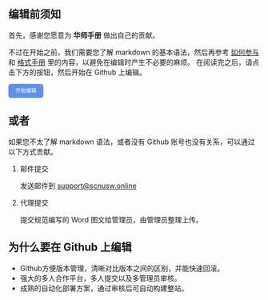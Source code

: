 ## 编辑前须知

首先，感谢您愿意为 **华师手册** 做出自己的贡献。

不过在开始之前，我们需要您了解 markdown 的基本语法，然后再参考 [如何参与](./intro/htc.md) 和 [格式手册](./intro/format.md) 里的内容，以避免在编辑时产生不必要的麻烦。
在阅读完之后，请点击下方的按钮，然后开始在 Github 上编辑。

<a id="btn-startedit" style="padding: 0.75em 1.25em; display: inline-block; line-height: 1; text-decoration: none; white-space: nowrap; cursor: pointer; border: 1px solid #6190e8; border-radius: 5px; background-color: #6190e8; color: #fff; outline: none; font-size: 0.75em;">开始编辑</a>


## 或者

如果您不太了解 markdown 语法，或者没有 Github 账号也没有关系，可以通过以下方式贡献。

1. 邮件提交

	发送邮件到 support@scnusw.online

2. 代理提交

	提交规范编写的 Word 图文给管理员，由管理员整理上传。

## 为什么要在 Github 上编辑

-   Github方便版本管理，清晰对比版本之间的区别，并能快速回滚。
-   强大的多人合作平台，多人提交以及多管理员审核。
-   成熟的自动化部署方案，通过审核后可自动构建整站。

<script>
	function getQueryVariable(name, dft)
	{
		var reg = new RegExp('(^|&)' + name + '=([^&]*)(&|$)', 'i');
		var r = window.location.search.substr(1).match(reg);
		if (r != null)
		{
			return unescape(r[2]);
		}
		return dft;
	}
	document.getElementById("btn-startedit").href = "https://github.com/SCNU-SW/SCNU-SW-Wiki/edit/main/docs" + getQueryVariable("ref", "");
</script>

